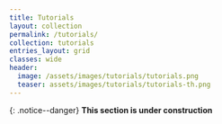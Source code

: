 ```yaml
---
title: Tutorials
layout: collection
permalink: /tutorials/
collection: tutorials
entries_layout: grid
classes: wide
header:
  image: /assets/images/tutorials/tutorials.png
  teaser: assets/images/tutorials/tutorials-th.png
---
```

<!-- Global site tag (gtag.js) - Google Analytics -->
<script async src="https://www.googletagmanager.com/gtag/js?id=G-X5TVX1RNG8"></script>
<script>
  window.dataLayer = window.dataLayer || [];
  function gtag(){dataLayer.push(arguments);}
  gtag('js', new Date());

  gtag('config', 'G-X5TVX1RNG8');
</script>

{: .notice--danger}
**This section is under construction**